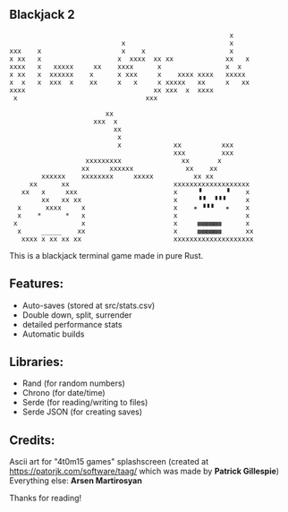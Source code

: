 ## Blackjack 2

```
                                                       x     
                            x                          x     
xxx    x                    x    x                     x     
x xx   x                   x  xxxx  xx xx             xx   x 
xxxx   x   xxxxx     xx    xxxx      x                x  x   
x xx   x  xxxxxx    x      x xxx     x    xxxx xxxx   xxxxx  
x  x   x  xxx  x    xx     x   x     x xxxxx   xx     x   xx 
xxxx                                xx xxx  x  xxxx          
 x                                xxx                        
                                                             
                        xx                                   
                     xxx  x                                  
                          xx                                 
                           x                                 
                           x             xx          xxx     
                                         xxx         xxx     
                   xxxxxxxxx               xx       x        
                  xx     xxxxxx             xx    xx         
        xxxxxx    xxxxxxxx     xxxxx          xx xx          
     xx      xx                          xxxxxxxxxxxxxxxxxxx 
   xx   x     xxx                        x     ▝      ▝    x 
        xx   xx xx                       x     ▝▝  ▝▝▝     x 
  x      xxxx     x                      x    ✶ ▝▝▝   ✶    x 
  x    *      *   x                      x                 x 
 x                x                      x     ▩▩▩▩▩▩      x 
  x     _____    xx                      x     ▩▩▩▩▩▩      xx
   xxxx x xx xx xx                       xxxxxxxxxxxxxxxxxxxx
```

This is a blackjack terminal game made in pure Rust.

## Features:
- Auto-saves (stored at src/stats.csv)
- Double down, split, surrender
- detailed performance stats
- Automatic builds

## Libraries:
- Rand (for random numbers)
- Chrono (for date/time)
- Serde (for reading/writing to files)
- Serde JSON (for creating saves)

## Credits:
Ascii art for "4t0m15 games" splashscreen (created at https://patorjk.com/software/taag/ which was made by **Patrick Gillespie**)
Everything else: **Arsen Martirosyan**

Thanks for reading!